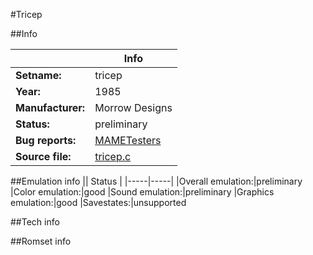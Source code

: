 #Tricep

##Info

||Info|
|-----|-----|
|**Setname:**|tricep
|**Year:**|1985
|**Manufacturer:**|Morrow Designs
|**Status:**|preliminary
|**Bug reports:**|[MAMETesters](http://mametesters.org/view_all_set.php?type=1&temporary=y&search=tricep.c)
|**Source file:**|[tricep.c](https://github.com/mamedev/mame/blob/master/src/mess/drivers/tricep.c)

##Emulation info
|| Status |
|-----|-----|
|Overall emulation:|preliminary
|Color emulation:|good
|Sound emulation:|preliminary
|Graphics emulation:|good
|Savestates:|unsupported

##Tech info

##Romset info

<!--- START OF EDITED COMMENT DO NOT TOUCH TEXT ABOVE-->
